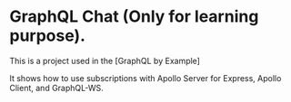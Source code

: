 # GraphQL Chat (Only for learning purpose).

This is a project used in the [GraphQL by Example]

It shows how to use subscriptions with Apollo Server for Express, Apollo Client, and GraphQL-WS.
